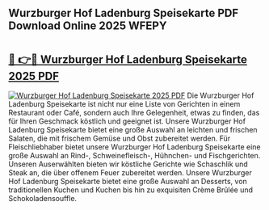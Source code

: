 ## Wurzburger Hof Ladenburg Speisekarte PDF Download Online 2025 WFEPY

# <h2><a href="http://gcbcwqk.nevu.top/?p=Wurzburger+Hof+Ladenburg+Speisekarte">🔗 👉🔴 Wurzburger Hof Ladenburg Speisekarte 2025 PDF</a></h2>

[![Wurzburger Hof Ladenburg Speisekarte 2025 PDF](https://i.imgur.com/dBaPXMq.png)](http://gcbcwqk.nevu.top/?p=Wurzburger+Hof+Ladenburg+Speisekarte)
Die Wurzburger Hof Ladenburg Speisekarte ist nicht nur eine Liste von Gerichten in einem Restaurant oder Café, sondern auch Ihre Gelegenheit, etwas zu finden, das für Ihren Geschmack köstlich und geeignet ist. Unsere Wurzburger Hof Ladenburg Speisekarte bietet eine große Auswahl an leichten und frischen Salaten, die mit frischem Gemüse und Obst zubereitet werden. Für Fleischliebhaber bietet unsere Wurzburger Hof Ladenburg Speisekarte eine große Auswahl an Rind-, Schweinefleisch-, Hühnchen- und Fischgerichten. Unseren Auserwählten bieten wir köstliche Gerichte wie Schaschlik und Steak an, die über offenem Feuer zubereitet werden. Unsere Wurzburger Hof Ladenburg Speisekarte bietet eine große Auswahl an Desserts, von traditionellen Kuchen und Kuchen bis hin zu exquisiten Crème Brûlée und Schokoladensouffle.
